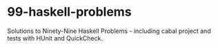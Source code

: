 99-haskell-problems
===================

Solutions to Ninety-Nine Haskell Problems - including cabal project and tests with HUnit and QuickCheck.
